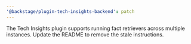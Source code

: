 ```yaml
---
'@backstage/plugin-tech-insights-backend': patch
---
```


The Tech Insights plugin supports running fact retrievers across multiple instances. Update the README to remove the stale instructions.
